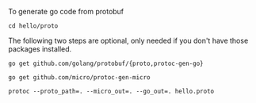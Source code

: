 To generate go code from protobuf

`cd hello/proto`

The following two steps are optional, only needed if you don't have those packages installed.

`go get github.com/golang/protobuf/{proto,protoc-gen-go}`

`go get github.com/micro/protoc-gen-micro`

`protoc --proto_path=. --micro_out=. --go_out=. hello.proto`